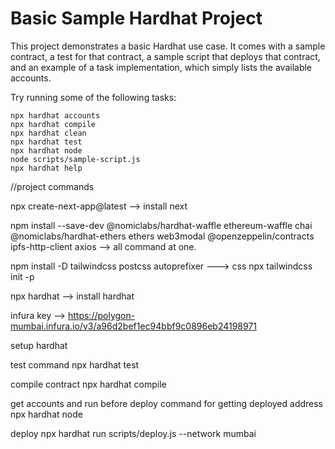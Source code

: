 # Basic Sample Hardhat Project

This project demonstrates a basic Hardhat use case. It comes with a sample contract, a test for that contract, a sample script that deploys that contract, and an example of a task implementation, which simply lists the available accounts.

Try running some of the following tasks:

```shell
npx hardhat accounts
npx hardhat compile
npx hardhat clean
npx hardhat test
npx hardhat node
node scripts/sample-script.js
npx hardhat help
```

//project commands

npx create-next-app@latest --> install next 

npm install --save-dev @nomiclabs/hardhat-waffle ethereum-waffle chai @nomiclabs/hardhat-ethers ethers web3modal @openzeppelin/contracts ipfs-http-client axios --> all command at one.

npm install -D tailwindcss postcss autoprefixer ---> css
npx tailwindcss init -p 

npx hardhat --> install hardhat

infura key --> https://polygon-mumbai.infura.io/v3/a96d2bef1ec94bbf9c0896eb24198971

setup hardhat

test command
npx hardhat test

compile contract
npx hardhat compile

get accounts and run before deploy command for getting deployed address
npx hardhat node

deploy
npx hardhat run scripts/deploy.js --network mumbai
